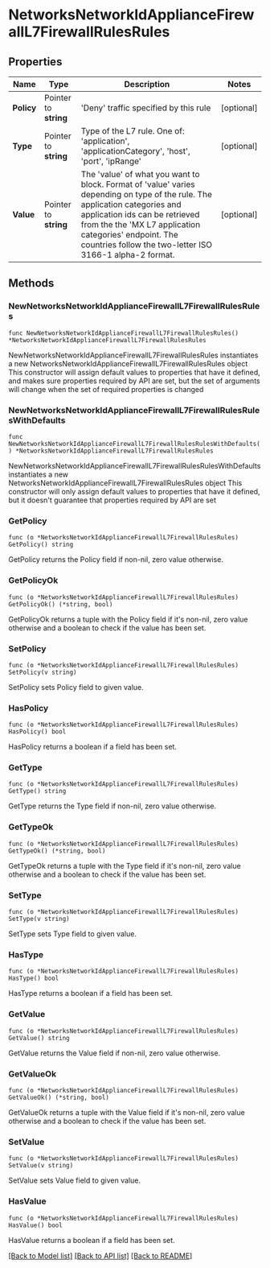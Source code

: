 # NetworksNetworkIdApplianceFirewallL7FirewallRulesRules

## Properties

Name | Type | Description | Notes
------------ | ------------- | ------------- | -------------
**Policy** | Pointer to **string** | &#39;Deny&#39; traffic specified by this rule | [optional] 
**Type** | Pointer to **string** | Type of the L7 rule. One of: &#39;application&#39;, &#39;applicationCategory&#39;, &#39;host&#39;, &#39;port&#39;, &#39;ipRange&#39; | [optional] 
**Value** | Pointer to **string** | The &#39;value&#39; of what you want to block. Format of &#39;value&#39; varies depending on type of the rule. The application categories and application ids can be retrieved from the the &#39;MX L7 application categories&#39; endpoint. The countries follow the two-letter ISO 3166-1 alpha-2 format. | [optional] 

## Methods

### NewNetworksNetworkIdApplianceFirewallL7FirewallRulesRules

`func NewNetworksNetworkIdApplianceFirewallL7FirewallRulesRules() *NetworksNetworkIdApplianceFirewallL7FirewallRulesRules`

NewNetworksNetworkIdApplianceFirewallL7FirewallRulesRules instantiates a new NetworksNetworkIdApplianceFirewallL7FirewallRulesRules object
This constructor will assign default values to properties that have it defined,
and makes sure properties required by API are set, but the set of arguments
will change when the set of required properties is changed

### NewNetworksNetworkIdApplianceFirewallL7FirewallRulesRulesWithDefaults

`func NewNetworksNetworkIdApplianceFirewallL7FirewallRulesRulesWithDefaults() *NetworksNetworkIdApplianceFirewallL7FirewallRulesRules`

NewNetworksNetworkIdApplianceFirewallL7FirewallRulesRulesWithDefaults instantiates a new NetworksNetworkIdApplianceFirewallL7FirewallRulesRules object
This constructor will only assign default values to properties that have it defined,
but it doesn't guarantee that properties required by API are set

### GetPolicy

`func (o *NetworksNetworkIdApplianceFirewallL7FirewallRulesRules) GetPolicy() string`

GetPolicy returns the Policy field if non-nil, zero value otherwise.

### GetPolicyOk

`func (o *NetworksNetworkIdApplianceFirewallL7FirewallRulesRules) GetPolicyOk() (*string, bool)`

GetPolicyOk returns a tuple with the Policy field if it's non-nil, zero value otherwise
and a boolean to check if the value has been set.

### SetPolicy

`func (o *NetworksNetworkIdApplianceFirewallL7FirewallRulesRules) SetPolicy(v string)`

SetPolicy sets Policy field to given value.

### HasPolicy

`func (o *NetworksNetworkIdApplianceFirewallL7FirewallRulesRules) HasPolicy() bool`

HasPolicy returns a boolean if a field has been set.

### GetType

`func (o *NetworksNetworkIdApplianceFirewallL7FirewallRulesRules) GetType() string`

GetType returns the Type field if non-nil, zero value otherwise.

### GetTypeOk

`func (o *NetworksNetworkIdApplianceFirewallL7FirewallRulesRules) GetTypeOk() (*string, bool)`

GetTypeOk returns a tuple with the Type field if it's non-nil, zero value otherwise
and a boolean to check if the value has been set.

### SetType

`func (o *NetworksNetworkIdApplianceFirewallL7FirewallRulesRules) SetType(v string)`

SetType sets Type field to given value.

### HasType

`func (o *NetworksNetworkIdApplianceFirewallL7FirewallRulesRules) HasType() bool`

HasType returns a boolean if a field has been set.

### GetValue

`func (o *NetworksNetworkIdApplianceFirewallL7FirewallRulesRules) GetValue() string`

GetValue returns the Value field if non-nil, zero value otherwise.

### GetValueOk

`func (o *NetworksNetworkIdApplianceFirewallL7FirewallRulesRules) GetValueOk() (*string, bool)`

GetValueOk returns a tuple with the Value field if it's non-nil, zero value otherwise
and a boolean to check if the value has been set.

### SetValue

`func (o *NetworksNetworkIdApplianceFirewallL7FirewallRulesRules) SetValue(v string)`

SetValue sets Value field to given value.

### HasValue

`func (o *NetworksNetworkIdApplianceFirewallL7FirewallRulesRules) HasValue() bool`

HasValue returns a boolean if a field has been set.


[[Back to Model list]](../README.md#documentation-for-models) [[Back to API list]](../README.md#documentation-for-api-endpoints) [[Back to README]](../README.md)


